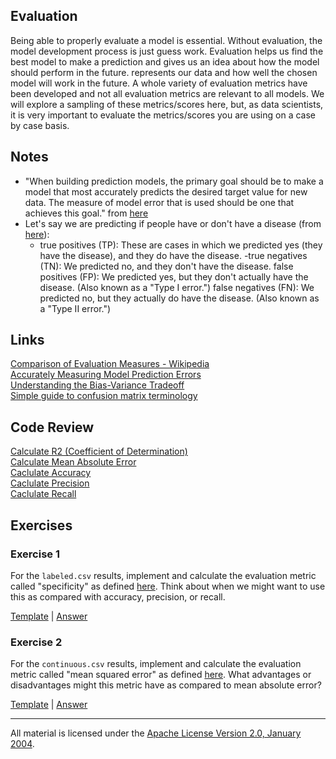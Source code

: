 ## Evaluation

Being able to properly evaluate a model is essential. Without evaluation, the model development process is just guess work.  Evaluation helps us find the best model to make a prediction and gives us an idea about how the model should perform in the future. represents our data and how well the chosen model will work in the future. A whole variety of evaluation metrics have been developed and not all evaluation metrics are relevant to all models.  We will explore a sampling of these metrics/scores here, but, as data scientists, it is very important to evaluate the metrics/scores you are using on a case by case basis.

## Notes

- "When building prediction models, the primary goal should be to make a model that most accurately predicts the desired target value for new data. The measure of model error that is used should be one that achieves this goal." from [here](http://scott.fortmann-roe.com/docs/MeasuringError.html)
- Let's say we are predicting if people have or don't have a disease (from [here](http://www.dataschool.io/simple-guide-to-confusion-matrix-terminology/)):
    - true positives (TP): These are cases in which we predicted yes (they have the disease), and they do have the disease.
    -true negatives (TN): We predicted no, and they don't have the disease.
    false positives (FP): We predicted yes, but they don't actually have the disease. (Also known as a "Type I error.")
    false negatives (FN): We predicted no, but they actually do have the disease. (Also known as a "Type II error.")

## Links

[Comparison of Evaluation Measures - Wikipedia](https://en.wikipedia.org/wiki/Precision_and_recall)    
[Accurately Measuring Model Prediction Errors](http://scott.fortmann-roe.com/docs/MeasuringError.html)       
[Understanding the Bias-Variance Tradeoff](http://scott.fortmann-roe.com/docs/BiasVariance.html)    
[Simple guide to confusion matrix terminology](http://www.dataschool.io/simple-guide-to-confusion-matrix-terminology/)

## Code Review

[Calculate R2 (Coefficient of Determination)](example1/example1.go)  
[Calculate Mean Absolute Error](example2/example2.go)   
[Caclulate Accuracy](example3/example3.go)   
[Caclulate Precision](example4/example4.go)   
[Caclulate Recall](example5/example5.go) 

## Exercises

### Exercise 1

For the `labeled.csv` results, implement and calculate the evaluation metric called "specificity" as defined [here](https://en.wikipedia.org/wiki/Confusion_matrix).  Think about when we might want to use this as compared with accuracy, precision, or recall.

[Template](exercises/template1/template1.go) |
[Answer](exercises/exercise1/exercise1.go)

### Exercise 2

For the `continuous.csv` results, implement and calculate the evaluation metric called "mean squared error" as defined [here](https://en.wikipedia.org/wiki/Mean_squared_error).  What advantages or disadvantages might this metric have as compared to mean absolute error?

[Template](exercises/template1/template2.go) |
[Answer](exercises/exercise1/exercise2.go)

___
All material is licensed under the [Apache License Version 2.0, January 2004](http://www.apache.org/licenses/LICENSE-2.0).
